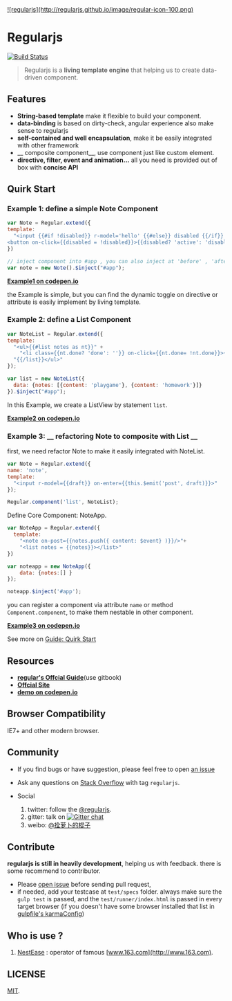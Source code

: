 <a href="http://regularjs.github.io">
  ![regularjs](http://regularjs.github.io/image/regular-icon-100.png)
</a>

# Regularjs


[![Build Status](http://img.shields.io/travis/regularjs/regular/master.svg?style=flat-square)](http://travis-ci.org/regularjs/regular)

> Regularjs is a __living template engine__ that helping us to create data-driven component.




## Features

- __String-based template__ make it flexible to build your component.
- __data-binding__ is based on dirty-check, angular experience also make sense to regularjs
- __self-contained and well encapsulation__, make it be easily integrated with other framework
- __ composite component__, use component just like custom element.
- __directive, filter, event and animation...__  all you need is provided out of box with __concise API__



## Quirk Start

### Example 1: __define a simple Note Component__

```javascript
var Note = Regular.extend({
template: 
  "<input {{#if !disabled}} r-model='hello' {{#else}} disabled {{/if}} > {{hello}} \
<button on-click={{disabled = !disabled}}>{{disabled? 'active': 'disable'}} it</button>"
})

// inject component into #app , you can also inject at 'before' , 'after', 'top'.
var note = new Note().$inject("#app"); 

```

__[Example1 on codepen.io](http://codepen.io/leeluolee/pen/JqAaH)__

 the Example is simple, but you can find the dynamic toggle on directive or attribute is easily implement by living template. 


### Example 2: __define a List Component__

```javascript
var NoteList = Regular.extend({
template: 
  "<ul>{{#list notes as nt}}" +
    "<li class={{nt.done? 'done': ''}} on-click={{nt.done= !nt.done}}>{{nt.content}}</li>" + 
  "{{/list}}</ul>"
});

var list = new NoteList({
  data: {notes: [{content: 'playgame'}, {content: 'homework'}]}
}).$inject("#app");


```

In this Example, we create a ListView by statement `list`. 

__[Example2 on codepen.io](http://codepen.io/leeluolee/pen/mAKlL)__


### Example 3: __ refactoring Note to composite with List __

first, we need refactor Note to make it easily integrated with NoteList.

```javascript
var Note = Regular.extend({
name: 'note',
template: 
  "<input r-model={{draft}} on-enter={{this.$emit('post', draft)}}>" 
});

Regular.component('list', NoteList); 

```

Define Core Component: NoteApp.

```javascript
var NoteApp = Regular.extend({
  template: 
    "<note on-post={{notes.push({ content: $event} )}}/>"+ 
    "<list notes = {{notes}}></list>"
})

var noteapp = new NoteApp({
    data: {notes:[] }
});

noteapp.$inject('#app');

```

you can register a component via attribute `name` or method `Component.component`, to make them nestable in other component.

__[Example3 on codepen.io](http://codepen.io/leeluolee/pen/bqkLp)__



See more on [Guide: Quirk Start](http://regularjs.github.io/guide/en/getting-start/README.html)

## Resources

* __[regular's Offcial Guide](http://regularjs.github.io/guide/)__(use gitbook)
* __[Offcial Site ](http://regularjs.github.io)__
* __[demo on codepen.io](http://codepen.io/search?q=regularjs&limit=all&depth=everything&show_forks=false)__


## Browser Compatibility

IE7+ and other modern browser. 

## Community

* If you find bugs or have suggestion, please feel free to open [an issue](https://github.com/regularjs/regular/issues)

* Ask any questions on [Stack Overflow](http://stackoverflow.com/questions/tagged/regularjs) with tag `regularjs`. 

* Social 
  1. twitter: follow the [@regularjs](https://twitter.com/regularjs). 
  3. gitter: talk on [![Gitter chat](https://badges.gitter.im/regularjs/regular.png)](https://gitter.im/regularjs/regular)
  2. weibo: [@拴萝卜的棍子](http://weibo.com/luobolee)

## Contribute

__regularjs is still in heavily development__, helping us with feedback. there is some recommend to contributor.

* Please [open issue](https://github.com/regularjs/regular/issues) before sending pull request, 
* if needed, add your testcase at `test/specs` folder. always make sure the `gulp test` is passed, and the `test/runner/index.html` is passed in every target browser (if you doesn't have some browser installed that list in [gulpfile's karmaConfig](https://github.com/regularjs/regular/blob/master/gulpfile.js#L30))


## Who is use ?

1. [NestEase](https://github.com/NetEase) : operator of famous [www.163.com](http://www.163.com).



## LICENSE

[MIT](https://github.com/regularjs/regular/blob/master/LICENSE).



